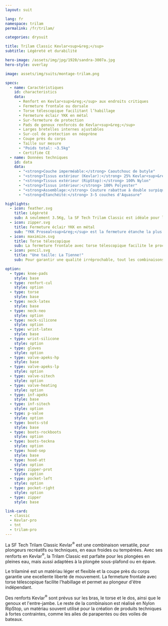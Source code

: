```yaml
---
layout: suit

lang: fr
namespace: trilam
permalink: /fr/trilam/

categories: drysuit

title: Trilam Classic Kevlar<sup>&reg;</sup>
subtitle: Légèreté et durabilité

hero-image: /assets/img/jpg/1920/sandra-3007a.jpg
hero-style: overlay

image: assets/img/suits/montage-trilam.png

specs:
  - name: Caractéristiques
    id: characteristics
    data:
      - Renfort en Kevlar<sup>&reg;</sup> aux endroits critiques
      - Fermeture frontale ou dorsale
      - Torse télescopique facilitant l’habillage
      - Fermeture éclair YKK en métal
      - Sur-fermeture de protection
      - Pads de genoux renforcés de Kevlar<sup>&reg;</sup>
      - Larges bretelles internes ajustables
      - Sur-col de protection en néoprène
      - Coupe près du corps
      - Taille sur mesure
      - "Poids total: ~3.5kg"
      - Certifiée CE
  - name: Données techniques
    id: data
    data:
      - "<strong>Couche imperméable:</strong> Caoutchouc de butyle"
      - "<strong>Tissus extérieur (Kevlar):</strong> 25% Kevlar<sup>&reg;</sup> / 75% Nylon"
      - "<strong>Tissus extérieur (RipStop):</strong> 100% Nylon"
      - "<strong>Tissus intérieur:</strong> 100% Polyester"
      - "<strong>Assemblage:</strong> Couture rabattue à double surpiqure"
      - "<strong>Étanchéité:</strong> 3-5 couches d'Aquasure"

highlights:
  - icon: feather.svg
    title: Légèreté
    sub: A seulement 3.5Kg, la SF Tech Trilam Classic est idéale pour les vacances
  - icon: zipper.svg
    title: Fermeture éclair YKK en métal
    sub: "YKK Proseal<sup>&reg;</sup> est la fermeture étanche la plus résistante du marché"
  - icon: maximize.svg
    title: Torse télescopique
    sub: La fermeture frontale avec torse télescopique facilite le processus d'habillage 
  - icon: pencil.svg
    title: "Une taille: La Tienne!"
    sub: Pour garantir une qualité irréprochable, tout les combinaisons SF Tech sont faites sur mesures, avec ton choix d'options et de couleurs.

option:
  - type: knee-pads
    style: base
  - type: renfort-cul
    style: option
  - type: torse
    style: base
  - type: neck-latex
    style: base
  - type: neck-neo
    style: option
  - type: neck-silicone
    style: option
  - type: wrist-latex
    style: base
  - type: wrist-silicone
    style: option
  - type: gloves
    style: option
  - type: valve-apeks-hp
    style: base
  - type: valve-apeks-lp
    style: option
  - type: valve-sitech
    style: option
  - type: valve-heating
    style: option
  - type: inf-apeks
    style: base
  - type: inf-sitech
    style: option
  - type: p-valve
    style: option
  - type: boots-std
    style: base
  - type: boots-rockboots
    style: option
  - type: boots-teckna
    style: option
  - type: hood-sep
    style: base
  - type: hood-att
    style: option
  - type: zipper-prot
    style: option
  - type: pocket-left
    style: option
  - type: pocket-right
    style: option
  - type: zipper
    style: base

link-card:
  - classic
  - Kevlar-pro
  - tnt
  - trilam-pro
---
```

La SF Tech Trilam Classic Kevlar<sup>&reg;</sup> est une combinaison versatile, pour plongeurs recréatifs ou techniques, en eaux froides ou tempérées. Avec ses renforts en Kevlar<sup>&reg;</sup>, la Trilam Classic est parfaite pour les plongées en pleines eau, mais aussi adaptées à la plongée sous-plafond ou en épave.

Le trilaminé est un matériau léger et flexible et la coupe près du corps garantie une excellente liberté de mouvement. La fermeture frontale avec torse télescopique facilite l'habillage et permet au plongeur d'être indépendant.

Des renforts Kevlar<sup>&reg;</sup> sont prévus sur les bras, le torse et le dos, ainsi que le genoux et l'entre-jambe. Le reste de la combinaison est réalisé en Nylon RipStop, un matériau souvent utilisé pour la création de produits techniques à fortes contraintes, comme les ailes de parapentes ou des voiles de bateaux.